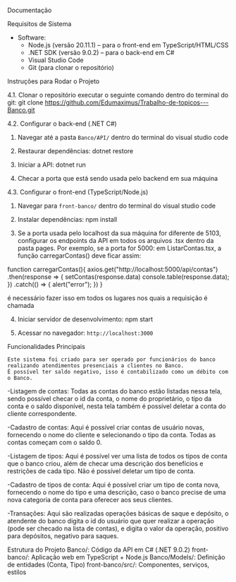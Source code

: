 Documentação

Requisitos de Sistema
* Software:
  - Node.js (versão 20.11.1) – para o front-end em TypeScript/HTML/CSS
  - .NET SDK (versão 9.0.2) – para o back-end em C#
  - Visual Studio Code
  - Git (para clonar o repositório)

Instruções para Rodar o Projeto

4.1. Clonar o repositório
executar o seguinte comando dentro do terminal do git:
git clone https://github.com/Edumaximus/Trabalho-de-topicos---Banco.git

4.2. Configurar o back-end (.NET C#)

1. Navegar até a pasta `Banco/API/` dentro do terminal do visual studio code

2. Restaurar dependências:
dotnet restore

3. Iniciar a API:
dotnet run

4. Checar a porta que está sendo usada pelo backend em sua máquina

4.3. Configurar o front-end (TypeScript/Node.js)

1. Navegar para `front-banco/` dentro do terminal do visual studio code

2. Instalar dependências:
npm install

3. Se a porta usada pelo localhost da sua máquina for diferente de 5103, configurar os endpoints da API em todos os arquivos .tsx dentro da pasta pages. Por exemplo, se a porta for 5000:
em ListarContas.tsx, a função carregarContas() deve ficar assim:

function carregarContas(){
    axios.get("http://localhost:5000/api/contas")
    .then(response => {
        setContas(response.data)
        console.table(response.data);
        })
    .catch(() => {
        alert("error");
    })
}

é necessário fazer isso em todos os lugares nos quais a requisição é chamada

4. Iniciar servidor de desenvolvimento:
npm start

5. Acessar no navegador: `http://localhost:3000`

Funcionalidades Principais

	Este sistema foi criado para ser operado por funcionários do banco realizando atendimentos presenciais a clientes no Banco.
	É possível ter saldo negativo, isso é contabilizado como um débito com o Banco.

-Listagem de contas: Todas as contas do banco estão listadas nessa tela, sendo possível checar o id da conta, o nome do proprietário, o tipo da conta e o saldo disponível, nesta tela também é possível deletar a conta do cliente correspondente.

-Cadastro de contas: Aqui é possível criar contas de usuário novas, fornecendo o nome do cliente e selecionando o tipo da conta. Todas as contas começam com o saldo 0.

-Listagem de tipos: Aqui é possível ver uma lista de todos os tipos de conta que o banco criou, além de checar uma descrição dos benefícios e restrições de cada tipo. Não é possível deletar um tipo de conta.

-Cadastro de tipos de conta: Aqui é possível criar um tipo de conta nova, fornecendo o nome do tipo e uma descrição, caso o banco precise de uma nova categoria de conta para oferecer aos seus clientes.

-Transações: Aqui são realizadas operações básicas de saque e depósito, o atendente do banco digita o id do usuário que quer realizar a operação (pode ser checado na lista de contas), e digita o valor da operação, positivo para depósitos, negativo para saques.

Estrutura do Projeto
Banco/: Código da API em C# (.NET 9.0.2)
front-banco/: Aplicação web em TypeScript + Node.js
Banco/Models/: Definição de entidades (Conta, Tipo)
front-banco/src/: Componentes, serviços, estilos